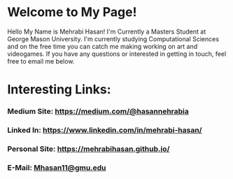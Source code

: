 # Welcome to My Page! 

Hello My Name is Mehrabi Hasan! I'm Currently a Masters Student at George Mason University. I'm currently studying Computational Sciences and on the free time you can catch me making working on art and videogames. If you have any questions or interested in getting in touch, feel free to email me below. 

# Interesting Links:
### Medium Site: https://medium.com/@hasannehrabia
### Linked In: https://www.linkedin.com/in/mehrabi-hasan/
### Personal Site: https://mehrabihasan.github.io/
### E-Mail: Mhasan11@gmu.edu

<!--
**MehrabiHasan/MehrabiHasan** is a ✨ _special_ ✨ repository because its `README.md` (this file) appears on your GitHub profile.

Here are some ideas to get you started:

- 🔭 I’m currently working on ...
- 🌱 I’m currently learning ...
- 👯 I’m looking to collaborate on ...
- 🤔 I’m looking for help with ...
- 💬 Ask me about ...
- 📫 How to reach me: ...
- 😄 Pronouns: ...
- ⚡ Fun fact: ...
-->

